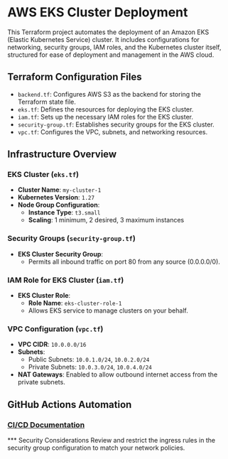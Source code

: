 # AWS EKS Cluster Deployment

This Terraform project automates the deployment of an Amazon EKS (Elastic Kubernetes Service) cluster. It includes configurations for networking, security groups, IAM roles, and the Kubernetes cluster itself, structured for ease of deployment and management in the AWS cloud.

## Terraform Configuration Files

- `backend.tf`: Configures AWS S3 as the backend for storing the Terraform state file.
- `eks.tf`: Defines the resources for deploying the EKS cluster.
- `iam.tf`: Sets up the necessary IAM roles for the EKS cluster.
- `security-group.tf`: Establishes security groups for the EKS cluster.
- `vpc.tf`: Configures the VPC, subnets, and networking resources.

## Infrastructure Overview

### EKS Cluster (`eks.tf`)
- **Cluster Name**: `my-cluster-1`
- **Kubernetes Version**: `1.27`
- **Node Group Configuration**:
  - **Instance Type**: `t3.small`
  - **Scaling**: 1 minimum, 2 desired, 3 maximum instances

### Security Groups (`security-group.tf`)
- **EKS Cluster Security Group**:
  - Permits all inbound traffic on port 80 from any source (0.0.0.0/0).

### IAM Role for EKS Cluster (`iam.tf`)
- **EKS Cluster Role**:
  - **Role Name**: `eks-cluster-role-1`
  - Allows EKS service to manage clusters on your behalf.

### VPC Configuration (`vpc.tf`)
- **VPC CIDR**: `10.0.0.0/16`
- **Subnets**:
  - Public Subnets: `10.0.1.0/24`, `10.0.2.0/24`
  - Private Subnets: `10.0.3.0/24`, `10.0.4.0/24`
- **NAT Gateways**: Enabled to allow outbound internet access from the private subnets.


## GitHub Actions Automation

### [CI/CD Documentation](CICD_README.md)

*** Security Considerations
Review and restrict the ingress rules in the security group configuration to match your network policies.